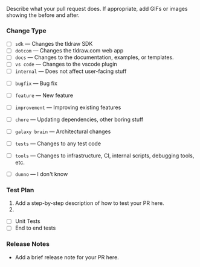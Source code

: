 Describe what your pull request does. If appropriate, add GIFs or images showing the before and after.

### Change Type

<!-- ❗ Please select a 'Scope' label ❗️ -->

- [ ] `sdk` — Changes the tldraw SDK
- [ ] `dotcom` — Changes the tldraw.com web app
- [ ] `docs` — Changes to the documentation, examples, or templates.
- [ ] `vs code` — Changes to the vscode plugin
- [ ] `internal` — Does not affect user-facing stuff

<!-- ❗ Please select a 'Type' label ❗️ -->

- [ ] `bugfix` — Bug fix
- [ ] `feature` — New feature
- [ ] `improvement` — Improving existing features
- [ ] `chore` — Updating dependencies, other boring stuff
- [ ] `galaxy brain` — Architectural changes
- [ ] `tests` — Changes to any test code
- [ ] `tools` — Changes to infrastructure, CI, internal scripts, debugging tools, etc.
- [ ] `dunno` — I don't know


### Test Plan

1. Add a step-by-step description of how to test your PR here.
2.

- [ ] Unit Tests
- [ ] End to end tests

### Release Notes

- Add a brief release note for your PR here.
